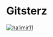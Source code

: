 # Gitsterz

[![halimjr11](https://circleci.com/gh/halimjr11/Gitsterz.svg?style=shield)](https://circleci.com/gh/halimjr11/Gitsterz)
